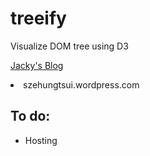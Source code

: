 treeify
=======

Visualize DOM tree using D3

<a href="chikeichan.wordpress.com/2014/12/23/treeify-visualizing-dom-tree">Jacky's Blog</a>
<li>szehungtsui.wordpress.com</li>

<h2>To do:</h2>
<ul>
  <li>Hosting</li>
</ul>
